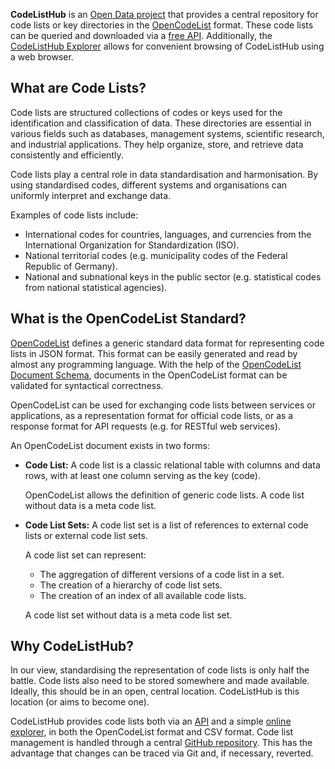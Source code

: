 **CodeListHub** is an [Open Data project](https://opendatahandbook.org/guide/en/what-is-open-data/) that provides a central repository for code lists or key directories in the [OpenCodeList](https://openpotato.github.io/opencodelist/en/) format. These code lists can be queried and downloaded via a [free API](api.md). Additionally, the [CodeListHub Explorer](https:///explorer.codelisthub.org/en) allows for convenient browsing of CodeListHub using a web browser.

## What are Code Lists?

Code lists are structured collections of codes or keys used for the identification and classification of data. These directories are essential in various fields such as databases, management systems, scientific research, and industrial applications. They help organize, store, and retrieve data consistently and efficiently.

Code lists play a central role in data standardisation and harmonisation. By using standardised codes, different systems and organisations can uniformly interpret and exchange data.

Examples of code lists include:

+ International codes for countries, languages, and currencies from the International Organization for Standardization (ISO).
+ National territorial codes (e.g. municipality codes of the Federal Republic of Germany).
+ National and subnational keys in the public sector (e.g. statistical codes from national statistical agencies).

## What is the OpenCodeList Standard?

[OpenCodeList](https://openpotato.github.io/opencodelist/en/) defines a generic standard data format for representing code lists in JSON format. This format can be easily generated and read by almost any programming language. With the help of the [OpenCodeList Document Schema](https://github.com/openpotato/opencodelist/tree/main/schemas/v0.3/schema.json), documents in the OpenCodeList format can be validated for syntactical correctness.

OpenCodeList can be used for exchanging code lists between services or applications, as a representation format for official code lists, or as a response format for API requests (e.g. for RESTful web services).

An OpenCodeList document exists in two forms:

+ **Code List:** A code list is a classic relational table with columns and data rows, with at least one column serving as the key (code).

    OpenCodeList allows the definition of generic code lists. A code list without data is a meta code list.

+ **Code List Sets:** A code list set is a list of references to external code lists or external code list sets.

    A code list set can represent:

    + The aggregation of different versions of a code list in a set.
    + The creation of a hierarchy of code list sets.
    + The creation of an index of all available code lists.

    A code list set without data is a meta code list set.

## Why CodeListHub?

In our view, standardising the representation of code lists is only half the battle. Code lists also need to be stored somewhere and made available. Ideally, this should be in an open, central location. CodeListHub is this location (or aims to become one).

CodeListHub provides code lists both via an [API](api.md) and a simple [online explorer](https://explorer.codelisthub.org/en), in both the OpenCodeList format and CSV format. Code list management is handled through a central [GitHub repository](https://github.com/openpotato/codelisthub.data). This has the advantage that changes can be traced via Git and, if necessary, reverted.
